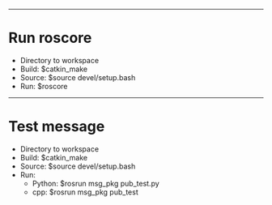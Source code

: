 --------------------------------------------------------------------------------------
# Run roscore
- Directory to workspace
- Build: $catkin_make
- Source: $source devel/setup.bash
- Run: $roscore

--------------------------------------------------------------------------------------
# Test message
- Directory to workspace
- Build: $catkin_make
- Source: $source devel/setup.bash
- Run:
    + Python: $rosrun msg_pkg pub_test.py
    + cpp: $rosrun msg_pkg pub_test

